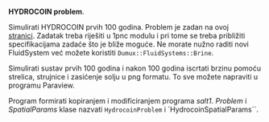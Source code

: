 **HYDROCOIN problem**.

Simulirati HYDROCOIN prvih 100 godina. Problem je zadan na ovoj  
[stranici](https://web.math.pmf.unizg.hr/nastava/mmtkps/Dumux/intruzija.html#_hydrocoin_level_1_case_5). Zadatak treba riješiti u 1pnc modulu
i pri tome se treba približiti specifikacijama zadaće što je bliže moguće. 
Ne morate nužno raditi novi FluidSystem već možete koristiti 
`Dumux::FluidSystems::Brine`.  

Simulirati sustav prvih 100 godina i nakon 100 godina iscrtati brzinu 
pomoću strelica, strujnice i zasićenje solju u png formatu. 
To sve možete napraviti u programu Paraview.

Program formirati kopiranjem i modificiranjem programa *salt1*. _Problem_ i _SpatialParams_ klase 
nazvati `HydrocoinProblem` i `HydrocoinSpatialParams``.
